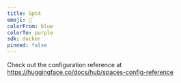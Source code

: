 ```yaml
---
title: Gpt4
emoji: 👀
colorFrom: blue
colorTo: purple
sdk: docker
pinned: false
---
```


Check out the configuration reference at https://huggingface.co/docs/hub/spaces-config-reference
